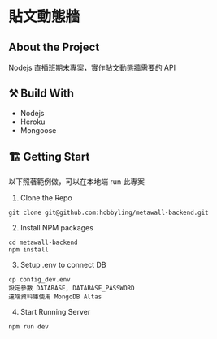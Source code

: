# 貼文動態牆 

## About the Project
Nodejs 直播班期末專案，實作貼文動態牆需要的 API

## ⚒ Build With
- Nodejs
- Heroku
- Mongoose

## 🏗 Getting Start
以下照著範例做，可以在本地端 run 此專案

1. Clone the Repo

```
git clone git@github.com:hobbyling/metawall-backend.git
```

2. Install NPM packages

```
cd metawall-backend
npm install
```

3. Setup .env to connect DB

```
cp config_dev.env
設定參數 DATABASE, DATABASE_PASSWORD
遠端資料庫使用 MongoDB Altas
```

4. Start Running Server

```
npm run dev
```
